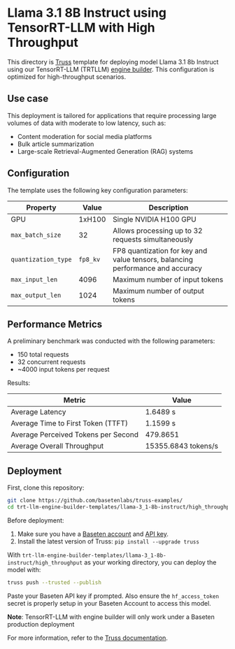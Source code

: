 # Llama 3.1 8B Instruct using TensorRT-LLM with High Throughput

This directory is [Truss](https://truss.baseten.co/) template for deploying model Llama 3.1 8b Instruct using our TensorRT-LLM (TRTLLM) [engine builder](https://docs.baseten.co/performance/engine-builder-overview). This configuration is optimized for high-throughput scenarios.

## Use case

This deployment is tailored for applications that require processing large volumes of data with moderate to low latency, such as:
* Content moderation for social media platforms
* Bulk article summarization
* Large-scale Retrieval-Augmented Generation (RAG) systems

## Configuration

The template uses the following key configuration parameters:

| Property             | Value  | Description |
|----------------------|--------|-------------|
| GPU                  | 1xH100 | Single NVIDIA H100 GPU |
| `max_batch_size`     |   32   | Allows processing up to 32 requests simultaneously |
| `quantization_type`  |`fp8_kv`| FP8 quantization for key and value tensors, balancing performance and accuracy |
| `max_input_len`      |  4096  | Maximum number of input tokens |
| `max_output_len`     |  1024  | Maximum number of output tokens |


## Performance Metrics
A preliminary benchmark was conducted with the following parameters:
- 150 total requests
- 32 concurrent requests
- ~4000 input tokens per request

Results:

| Metric                             | Value      |
|------------------------------------|------------|
| Average Latency                    | 1.6489 s   |
| Average Time to First Token (TTFT) | 1.1599 s   |
| Average Perceived Tokens per Second| 479.8651   |
| Average Overall Throughput         | 15355.6843 tokens/s |

## Deployment

First, clone this repository:

```sh
git clone https://github.com/basetenlabs/truss-examples/
cd trt-llm-engine-builder-templates/llama-3_1-8b-instruct/high_throughput
```

Before deployment:

1. Make sure you have a [Baseten account](https://app.baseten.co/signup) and [API key](https://app.baseten.co/settings/account/api_keys).
2. Install the latest version of Truss: `pip install --upgrade truss`

With `trt-llm-engine-builder-templates/llama-3_1-8b-instruct/high_throughput` as your working directory, you can deploy the model with:

```sh
truss push --trusted --publish
```

Paste your Baseten API key if prompted. Also ensure the `hf_access_token` secret is properly setup in your Baseten Account to access this model.

**Note**: TensorRT-LLM with engine builder will only work under a Baseten production deployment

For more information, refer to the [Truss documentation](https://docs.baseten.co/performance/engine-builder-overview).
